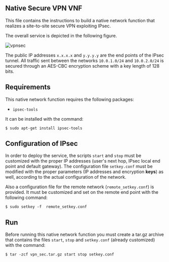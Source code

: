 ## Native Secure VPN VNF

This file contains the instructions to build a native network function that
realizes a site-to-site secure VPN exploiting IPsec.

The overall service is depicted in the following figure.

![vpnsec](https://raw.githubusercontent.com/netgroup-polito/un-orchestrator/native_function_support/images/vpn_sec_configuration.png)

The public IP addresses `x.x.x.x` and `y.y.y.y` are the end points
of the IPsec tunnel. All traffic sent between the networks `10.0.1.0/24` and
`10.0.2.0/24` is secured through an AES-CBC encryption scheme with a key length of
128 bits.  

## Requirements

This native network function requires the following packages:

  * `ipsec-tools`  
  
It can be installed with the command:

	$ sudo apt-get install ipsec-tools

## Configuration of IPsec

In order to deploy the service, the scripts `start` and `stop` must be
customized with the proper IP addresses (user's next hop, IPsec local end point
and default gateway). The configuration file `setkey.conf` must be modified with
the proper parameters (IP addresses and encryption **keys**) as well, according 
to the actual configuration of the network.

Also a configuration file for the remote network (`remote_setkey.conf`) is
provided. It must be customized and set on the remote end point with the 
following command:

	$ sudo setkey -f  remote_setkey.conf
	
## Run

Before running this native network function you must create a tar.gz archive
that contains the files `start`, `stop` and `setkey.conf` (already customized)
with the command:

	$ tar -zcf vpn_sec.tar.gz start stop setkey.conf
